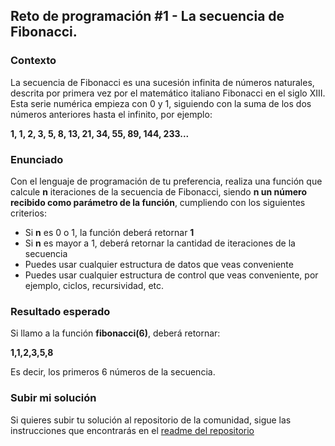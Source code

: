 ## Reto de programación #1 - La secuencia de Fibonacci.

### Contexto

La secuencia de Fibonacci es una sucesión infinita de números naturales, descrita por primera vez por el matemático italiano Fibonacci en el siglo XIII. Esta serie numérica empieza con 0 y 1, siguiendo con la suma de los dos números anteriores hasta el infinito, por ejemplo:

**1, 1, 2, 3, 5, 8, 13, 21, 34, 55, 89, 144, 233...**

### Enunciado

Con el lenguaje de programación de tu preferencia, realiza una función que calcule **n** iteraciones de la secuencia de Fibonacci, siendo **n un número recibido como parámetro de la función**, cumpliendo con los siguientes criterios:

- Si **n** es 0 o 1, la función deberá retornar **1**
- Si **n** es mayor a 1, deberá retornar la cantidad de iteraciones de la secuencia
- Puedes usar cualquier estructura de datos que veas conveniente
- Puedes usar cualquier estructura de control que veas conveniente, por ejemplo, ciclos, recursividad, etc.

### Resultado esperado

Si llamo a la función **fibonacci(6)**, deberá retornar:

**1,1,2,3,5,8**

Es decir, los primeros 6 números de la secuencia.

### Subir mi solución

Si quieres subir tu solución al repositorio de la comunidad, sigue las instrucciones que encontrarás en el [readme del repositorio](https://github.com/pedrovelasquez9/retos-de-programacion)
